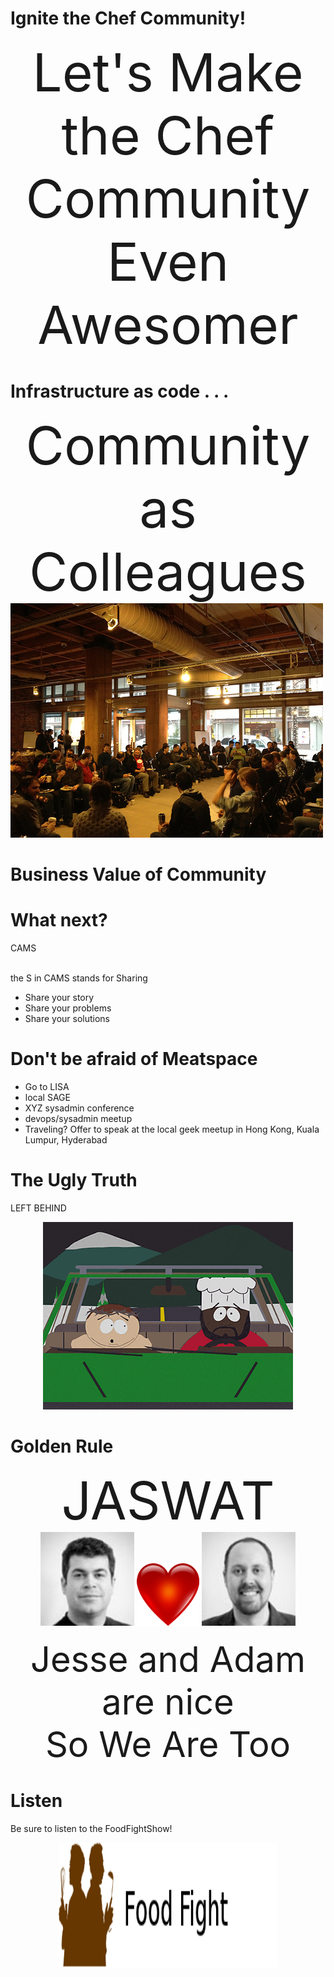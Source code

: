 # Ignite the Chef Community!

<center style="font-size:6em;">Let's Make the Chef Community Even
Awesomer</center>


# Infrastructure as code . . .

<center style="font-size:6em;">Community as Colleagues</center>

<img src="images/colleagues.jpg" />
                                         
# Business Value of Community


# What next?

CAMS

<br />
the S in CAMS stands for Sharing

* Share your story
* Share your problems
* Share your solutions

# Don't be afraid of Meatspace

* Go to LISA
* local SAGE
* XYZ sysadmin conference
* devops/sysadmin meetup
* Traveling? Offer to speak at the local geek meetup in Hong Kong, Kuala Lumpur, Hyderabad

# The Ugly Truth

LEFT BEHIND

<center><img src="images/chef-car.gif" /></center>

# Golden Rule

<center style="font-size:6em;">JASWAT</center>  
<center><img src="images/jesserobbins.jpg" height="150" width="150" />
<img src="images/red-heart.png" height="100" width="100" />
<img src="images/adam.jpg"  height="150" width="150" /></center>
<br />
<center style="font-size:4em;">Jesse and Adam are nice</center>
<center style="font-size:4em;">So We Are Too</center>

# Listen

Be sure to listen to the FoodFightShow!

<center><img src="images/FoodFightbanner100px.png" height="200" width="350"
/></center>